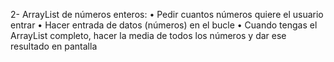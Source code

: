 2- ArrayList de números enteros:
• Pedir cuantos números quiere el usuario entrar
• Hacer entrada de datos (números) en el bucle
• Cuando tengas el ArrayList completo, hacer la media de todos los números y dar ese resultado en
pantalla